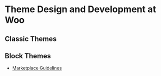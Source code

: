 # Theme Design and Development at Woo

## Classic Themes

## Block Themes

* [Marketplace Guidelines](marketplace-guidelines.md)
